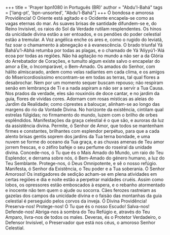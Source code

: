 +++
title = 'Prayer bpn1080 in Português (BR)'
author = "Abdu'l-Bahá"
tags = ['lang-pt', 'bpn-unsorted', "Abdu'l-Bahá"]
+++
Ó bondosa e amorosa Providência! O Oriente está agitado e o Ocidente encapela-se como as vagas eternas do mar. As suaves brisas de santidade difundem-se e, do Reino Invisível, os raios do Sol da Verdade rutilam resplendentes. Os hinos da unicidade divina estão a ser entoados, e os pendões do poder celestial estão a tremular. A Voz angélica enche os ares e, como o rugido do leviatã, faz soar o chamamento à abnegação e à evanescência. O brado triunfal Yá Bahá’u’l-Abhá retumba por todas as plagas, e o chamado de Yá ’Alíyyú’l-’Alá ecoa por todas as regiões. Não há agitação no mundo a não ser a da Glória do Arrebatador de Corações, e tumulto algum existe salvo o encapelar do amor a Ele, o Incomparável, o Bem-Amado.
Os amados do Senhor, com hálito almiscarado, ardem como velas radiantes em cada clima, e os amigos do Misericordiosíssimo encontram-se em todas as terras, tal qual flores a desabrochar. Nem por um momento sequer buscam repouso; não respiram senão em lembrança de Ti e a nada aspiram a não ser a servir a Tua Causa. Nos prados da verdade, eles são rouxinóis de doce cantar, e no jardim da guia, flores de vívidas cores. Adornam com rosas místicas as aleias do Jardim da Realidade; como ciprestes a balouçar, alinham-se ao longo das margens do rio da Vontade Divina. No horizonte da existência, cintilam qual estrelas fúlgidas; no firmamento do mundo, luzem com o brilho de orbes esplêndidos. Manifestações da graça celestial é o que são, e auroras da luz da assistência divina.
Permite, ó Senhor de Amor, que todos se mantenham firmes e constantes, brilhantes com esplendor perpétuo, para que a cada alento brisas gentis soprem dos jardins da Tua terna bondade, e uma nuvem se forme do oceano da Tua graça, e as chuvas amenas de Teu amor jorrem frescas, e o zéfiro bafeje o seu perfume do roseiral da unidade divina.
Concede-nos, ó Tu que és o Mais Amado do Mundo, um raio do Teu Esplendor, e derrama sobre nós, ó Bem-Amado do género humano, a luz do Teu Semblante.
Protege-nos, ó Deus Omnipotente, e sê o nosso refúgio. Manifesta, ó Senhor da Existência, o Teu poder e a Tua soberania.
Ó Senhor Amoroso! Os instigadores de sedição acham-se em plena atividades em certas regiões e dia e noite estão a perpetrar maldades cruéis.
Assim como lobos, os opressores estão emboscados à espera, e o rebanho atormentado e inocente não tem quem o ajude ou socorra. Cães ferozes rastreiam as gazelas dos campos da unicidade divina e o faisão das montanhas da guia celestial é perseguido pelos corvos da inveja.
Ó Divina Providência! Preserva-nos! Protege-nos! Ó Tu que és o nosso Escudo! Salva-nos! Defende-nos! Abriga-nos à sombra do Teu Refúgio e, através do Teu Amparo, livra-nos de todos os males. Deveras, és o Protetor Verdadeiro, o Defensor Invisível, o Preservador que está nos céus, o amoroso Senhor Celestial.
